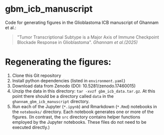 # gbm\_icb\_manuscript

Code for generating figures in the Glioblastoma ICB manuscript of Ghannam et al.:

> "Tumor Transcriptional Subtype is a Major Axis of Immune Checkpoint Blockade Response in Glioblastoma". _Ghannam et al.(2025)_ 


# Regenerating the figures:

1. Clone this Git repository
2. Install python dependencies (listed in `environment.yaml`)
3. Download data from Zenodo (DOI: 10.5281/zenodo.17460015)
4. Unzip the data in this directory: `tar -xvzf gbm_icb_data.tar.gz`. At this point there should be a directory called `data` in the `ghannam_gbm_icb_manuscript` directory.
5. Run each of the Jupyter (`*.ipynb`) and Rmarkdown (`*.Rmd`) notebooks in the `notebooks/` directory.
   Each notebook generates one or more of the figures.
   (In contrast, the `src` directory contains helper functions employed by the Jupyter notebooks.
   These files do not need to be executed directly.)
